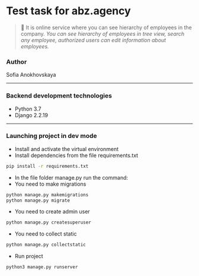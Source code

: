 # Test task for abz.agency
> :dancers: It is online service where you can see hierarchy of employees in the company. 
> *You can see hierarchy of employees in tree view, search any employee, authorized users can edit information about employees.*
### Author
Sofia Anokhovskaya
____
### Backend development technologies
- Python 3.7
- Django 2.2.19
____
### Launching project in dev mode
- Install and activate the virtual environment
- Install dependencies from the file requirements.txt
```bash
pip install -r requirements.txt
``` 
- In the file folder manage.py run the command:
- You need to make migrations
```bash
python manage.py makemigrations
python manage.py migrate
```
- You need to create admin user
```bash
python manage.py createsuperuser
```
- You need to collect static
```bash
python manage.py collectstatic
```
- Run project
```bash
python3 manage.py runserver
```